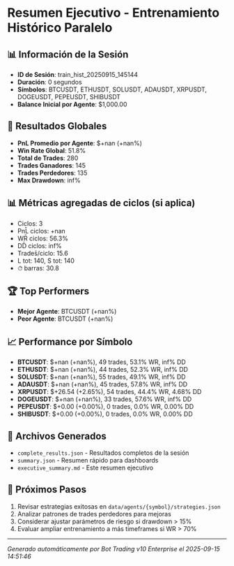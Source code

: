 # Resumen Ejecutivo - Entrenamiento Histórico Paralelo

## 📊 Información de la Sesión
- **ID de Sesión**: train_hist_20250915_145144
- **Duración**: 0 segundos
- **Símbolos**: BTCUSDT, ETHUSDT, SOLUSDT, ADAUSDT, XRPUSDT, DOGEUSDT, PEPEUSDT, SHIBUSDT
- **Balance Inicial por Agente**: $1,000.00

## 🎯 Resultados Globales
- **PnL Promedio por Agente**: $+nan (+nan%)
- **Win Rate Global**: 51.8%
- **Total de Trades**: 280
- **Trades Ganadores**: 145
- **Trades Perdedores**: 135
- **Max Drawdown**: inf%

## 📊 Métricas agregadas de ciclos (si aplica)
- Ciclos: 3
- PnL̄ ciclos: +nan
- WR̄ ciclos: 56.3%
- DD̄ ciclos: inf%
- Trades̄/ciclo: 15.6
- L tot: 140, S tot: 140
- ⏱̄ barras: 30.8


## 🏆 Top Performers
- **Mejor Agente**: BTCUSDT (+nan%)
- **Peor Agente**: BTCUSDT (+nan%)

## 📈 Performance por Símbolo
- **BTCUSDT**: $+nan (+nan%), 49 trades, 53.1% WR, inf% DD
- **ETHUSDT**: $+nan (+nan%), 44 trades, 52.3% WR, inf% DD
- **SOLUSDT**: $+nan (+nan%), 55 trades, 49.1% WR, inf% DD
- **ADAUSDT**: $+nan (+nan%), 45 trades, 57.8% WR, inf% DD
- **XRPUSDT**: $+26.54 (+2.65%), 54 trades, 44.4% WR, 4.68% DD
- **DOGEUSDT**: $+nan (+nan%), 33 trades, 57.6% WR, inf% DD
- **PEPEUSDT**: $+0.00 (+0.00%), 0 trades, 0.0% WR, 0.00% DD
- **SHIBUSDT**: $+0.00 (+0.00%), 0 trades, 0.0% WR, 0.00% DD

## 📁 Archivos Generados
- `complete_results.json` - Resultados completos de la sesión
- `summary.json` - Resumen rápido para dashboards
- `executive_summary.md` - Este resumen ejecutivo

## 🎯 Próximos Pasos
1. Revisar estrategias exitosas en `data/agents/{symbol}/strategies.json`
2. Analizar patrones de trades perdedores para mejoras
3. Considerar ajustar parámetros de riesgo si drawdown > 15%
4. Evaluar ampliar entrenamiento a más timeframes si WR > 70%

---
*Generado automáticamente por Bot Trading v10 Enterprise el 2025-09-15 14:51:46*
